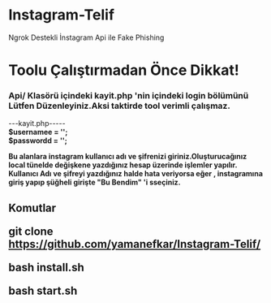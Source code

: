 # Instagram-Telif
Ngrok Destekli İnstagram Api ile Fake Phishing


<b><h1>Toolu Çalıştırmadan Önce Dikkat!</h1></b>

<h3>Api/ Klasörü içindeki <b>kayit.php</b> 'nin içindeki login bölümünü Lütfen Düzenleyiniz.Aksi taktirde tool verimli çalışmaz.</h3>

---kayit.php-----<br>
<b>
$usernamee = '';<br>
$passwordd = '';<b><br>

Bu alanlara instagram kullanıcı adı ve şifrenizi giriniz.Oluşturucağınız local tünelde değişkene yazdığınız hesap üzerinde işlemler yapılır.<br>
Kullanıcı Adı ve şifreyi yazdığınız halde hata veriyorsa eğer , instagramına giriş yapıp şüğheli girişte "Bu Bendim" 'i sseçiniz.



<strong><h2>Komutlar

git clone https://github.com/yamanefkar/Instagram-Telif/

bash install.sh

bash start.sh


</h2><strong>
